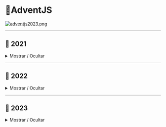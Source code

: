 # 🎄AdventJS

[![adventjs2023.png](https://i.postimg.cc/RFLBqJVZ/adventjs.png)](https://adventjs.dev)

---

## 📆 2021

<details close>

<summary>Mostrar / Ocultar</summary>

### Retos

| # | Reto                                                                 |  Solucion                            |  Dificultad  |
|:-:|:--------------------------------------------------------------------:|:------------------------------------:|:------------:|
| 01| [Contando ovejas para dormir](2021/challenge_01/README.md)           | [Ver](2021/challenge_01/solution.js) | Facil        |
| 02| [Ayuda al elfo a listar los regalos!](2021/challenge_02/README.md)   | [Ver](2021/challenge_02/solution.js) | Facil        |
| 03| [El Grinch quiere fastidiar la Navidad](2021/challenge_03/README.md) | [Ver](2021/challenge_03/solution.js) | Medio        |


</details>

---

## 📆 2022

<details close>

<summary>Mostrar / Ocultar</summary>

### Retos

| # | Reto                                                                                         |  Solucion                            |  Dificultad  |
|:-:|:--------------------------------------------------------------------------------------------:|:------------------------------------:|:------------:|
| 01| [Automatizando envolver regalos para navidad](2022/challenge_01/README.md)                   | [Ver](2022/challenge_01/solution.js) | Facil        |
| 02| [Nadie quiere hacer horas extra](2022/challenge_02/README.md)                                | [Ver](2022/challenge_02/solution.js) | Facil        |
| 03| [Cuantas cajas de regalos puede llevar Papa Noel?](2022/challenge_03/README.md)              | [Ver](2022/challenge_03/solution.js) | Facil        |

</details>

---

## 📆 2023

<details close>

<summary>Mostrar / Ocultar</summary>

### Retos

| # | Reto                                                        |  Solucion                            |  Dificultad  |
|:-:|:-----------------------------------------------------------:|:------------------------------------:|:------------:|
| 01| [Primer regalo repetido!](2023/challenge_01/README.md)      | [Ver](2023/challenge_01/solution.js) | Facil        |
| 02| [Ponemos en marcha la fabrica](2023/challenge_02/README.md) | [Ver](2023/challenge_02/solution.js) | Facil        |
| 03| [El elfo travieso](2023/challenge_03/README.md)             | [Ver](2023/challenge_03/solution.js) | Facil        |

</details>